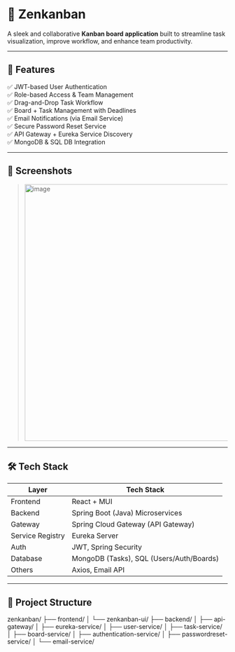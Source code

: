 # 🧠 Zenkanban

A sleek and collaborative **Kanban board application** built to streamline task visualization, improve workflow, and enhance team productivity.

---

## 🚀 Features

✅ JWT-based User Authentication  
✅ Role-based Access & Team Management  
✅ Drag-and-Drop Task Workflow  
✅ Board + Task Management with Deadlines  
✅ Email Notifications (via Email Service)  
✅ Secure Password Reset Service  
✅ API Gateway + Eureka Service Discovery  
✅ MongoDB & SQL DB Integration

---

## 📸 Screenshots

><img width="1896" height="586" alt="image" src="https://github.com/user-attachments/assets/16fe8f52-825d-40e6-ab19-27e84ec370d5" />


---

## 🛠 Tech Stack

| Layer       | Tech Stack |
|-------------|------------|
| Frontend    | React + MUI |
| Backend     | Spring Boot (Java) Microservices |
| Gateway     | Spring Cloud Gateway (API Gateway) |
| Service Registry | Eureka Server |
| Auth        | JWT, Spring Security |
| Database    | MongoDB (Tasks), SQL (Users/Auth/Boards) |
| Others      | Axios, Email API |

---

## 📂 Project Structure

zenkanban/
├── frontend/
│ └── zenkanban-ui/
├── backend/
│ ├── api-gateway/
│ ├── eureka-service/
│ ├── user-service/
│ ├── task-service/
│ ├── board-service/
│ ├── authentication-service/
│ ├── passwordreset-service/
│ └── email-service/
